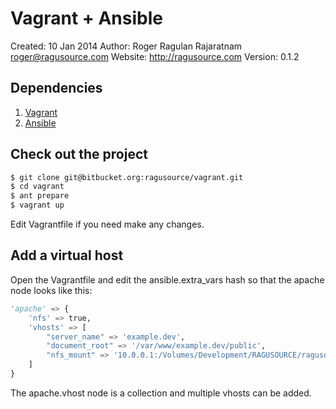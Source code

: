 # Vagrant + Ansible
Created: 10 Jan 2014
Author:  Roger Ragulan Rajaratnam <roger@ragusource.com>
Website: http://ragusource.com
Version: 0.1.2

## Dependencies

1. [Vagrant](http://vagrantup.com/)
2. [Ansible](http://ansible.com/)

## Check out the project

```bash
$ git clone git@bitbucket.org:ragusource/vagrant.git
$ cd vagrant
$ ant prepare
$ vagrant up
```

Edit Vagrantfile if you need make any changes.

## Add a virtual host

Open the Vagrantfile and edit the ansible.extra_vars hash so that the apache node looks like this:

```python
'apache' => {
    'nfs' => true,
    'vhosts' => [
        "server_name" => 'example.dev',
        "document_root" => '/var/www/example.dev/public',
        "nfs_mount" => '10.0.0.1:/Volumes/Development/RAGUSOURCE/ragusource-web'
    ]
}
```

The apache.vhost node is a collection and multiple vhosts can be added.
